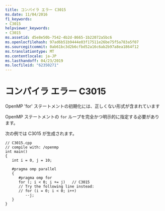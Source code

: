 ```yaml
---
title: コンパイラ エラー C3015
ms.date: 11/04/2016
f1_keywords:
- C3015
helpviewer_keywords:
- C3015
ms.assetid: d5e8e50b-7542-4b2d-8665-1b22072a5bc6
ms.openlocfilehash: 97ad6b51b9444e03f17511e26be75f5a783a5f07
ms.sourcegitcommit: 0ab61bc3d2b6cfbd52a16c6ab2b97a8ea1864f12
ms.translationtype: MT
ms.contentlocale: ja-JP
ms.lasthandoff: 04/23/2019
ms.locfileid: "62350271"
---
```

# <a name="compiler-error-c3015"></a>コンパイラ エラー C3015

OpenMP 'for' ステートメントの初期化には、正しくない形式が含まれています

OpenMP ステートメントの `for` ループを完全かつ明示的に指定する必要があります。

次の例では C3015 が生成されます。

```
// C3015.cpp
// compile with: /openmp
int main()
{
   int i = 0, j = 10;

   #pragma omp parallel
   {
      #pragma omp for
      for (; i < 0; i += j)   // C3015
      // Try the following line instead:
      // for (i = 0; i < 0; i++)
         --j;
   }
}
```